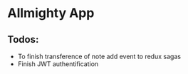 # Allmighty App

## Todos:
* To finish transference of note add event to redux sagas
* Finish JWT authentification 
